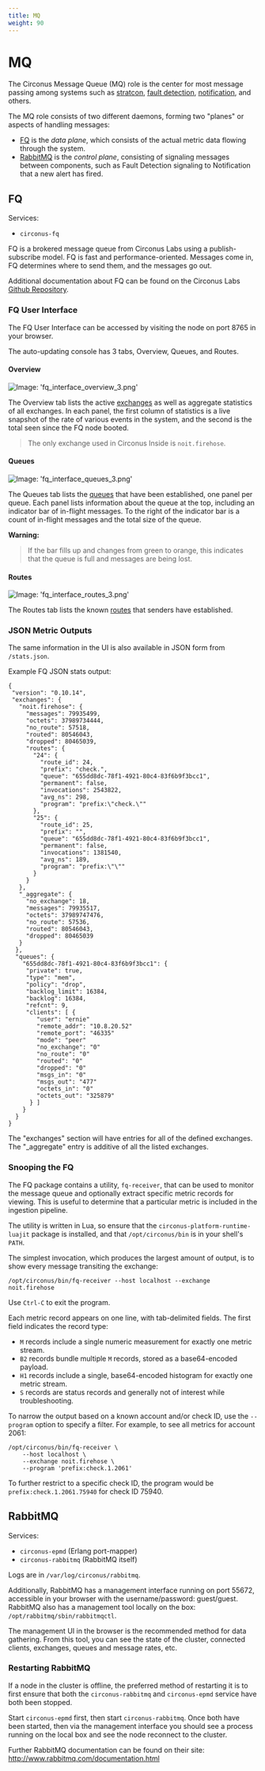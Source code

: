 ```yaml
---
title: MQ
weight: 90
---
```


# MQ

The Circonus Message Queue (MQ) role is the center for most message passing
among systems such as
[stratcon](/circonus/on-premises/roles-services/stratcon),
[fault detection](/circonus/on-premises/roles-services/fault-detection),
[notification](/circonus/on-premises/roles-services/notifications), and others.

The MQ role consists of two different daemons, forming two "planes" or aspects
of handling messages:
* [FQ](/circonus/on-premises/roles-services/mq#fq) is the *data plane*, which
  consists of the actual metric data flowing through the system.
* [RabbitMQ](/circonus/on-premises/roles-services/mq#rabbitmq) is the *control
  plane*, consisting of signaling messages between components, such as Fault
  Detection signaling to Notification that a new alert has fired.

## FQ

Services:
* `circonus-fq`

FQ is a brokered message queue from Circonus Labs using a publish-subscribe
model. FQ is fast and performance-oriented. Messages come in, FQ determines
where to send them, and the messages go out.

Additional documentation about FQ can be found on the Circonus Labs
[Github Repository](https://github.com/circonus-labs/fq).

### FQ User Interface

The FQ User Interface can be accessed by visiting the node on port 8765 in your
browser.

The auto-updating console has 3 tabs, Overview, Queues, and Routes.

#### Overview

![Image: 'fq_interface_overview_3.png'](/images/circonus/fq_interface_overview_3.png)

The Overview tab lists the active
[exchanges](https://github.com/circonus-labs/fq#exchanges) as well as aggregate
statistics of all exchanges. In each panel, the first column of statistics is a
live snapshot of the rate of various events in the system, and the second is
the total seen since the FQ node booted.

> The only exchange used in Circonus Inside is `noit.firehose`.

#### Queues

![Image: 'fq_interface_queues_3.png'](/images/circonus/fq_interface_queues_3.png)

The Queues tab lists the [queues](https://github.com/circonus-labs/fq#queues)
that have been established, one panel per queue. Each panel lists information
about the queue at the top, including an indicator bar of in-flight messages.
To the right of the indicator bar is a count of in-flight messages and the
total size of the queue.

**Warning:**
> If the bar fills up and changes from green to orange, this indicates that the
> queue is full and messages are being lost.

#### Routes

![Image: 'fq_interface_routes_3.png'](/images/circonus/fq_interface_routes_3.png)

The Routes tab lists the known
[routes](https://github.com/circonus-labs/fq#routes-and-programs) that senders
have established.

### JSON Metric Outputs

The same information in the UI is also available in JSON form from
`/stats.json`.

Example FQ JSON stats output:
```
{
 "version": "0.10.14",
 "exchanges": {
   "noit.firehose": {
     "messages": 79935499,
     "octets": 37989734444,
     "no_route": 57518,
     "routed": 80546043,
     "dropped": 80465039,
     "routes": {
       "24": {
         "route_id": 24,
         "prefix": "check.",
         "queue": "655dd8dc-78f1-4921-80c4-83f6b9f3bcc1",
         "permanent": false,
         "invocations": 2543822,
         "avg_ns": 298,
         "program": "prefix:\"check.\""
       },
       "25": {
         "route_id": 25,
         "prefix": "",
         "queue": "655dd8dc-78f1-4921-80c4-83f6b9f3bcc1",
         "permanent": false,
         "invocations": 1381540,
         "avg_ns": 189,
         "program": "prefix:\"\""
       }
     }
   },
   "_aggregate": {
     "no_exchange": 18,
     "messages": 79935517,
     "octets": 37989747476,
     "no_route": 57536,
     "routed": 80546043,
     "dropped": 80465039
   }
  },
  "queues": {
    "655dd8dc-78f1-4921-80c4-83f6b9f3bcc1": {
     "private": true,
     "type": "mem",
     "policy": "drop",
     "backlog_limit": 16384,
     "backlog": 16384,
     "refcnt": 9,
     "clients": [ {
        "user": "ernie"
        "remote_addr": "10.8.20.52"
        "remote_port": "46335"
        "mode": "peer"
        "no_exchange": "0"
        "no_route": "0"
        "routed": "0"
        "dropped": "0"
        "msgs_in": "0"
        "msgs_out": "477"
        "octets_in": "0"
        "octets_out": "325879"
      } ]
    }
  }
}
```

The "exchanges" section will have entries for all of the defined exchanges.
The "_aggregate" entry is additive of all the listed exchanges.

### Snooping the FQ

The FQ package contains a utility, `fq-receiver`, that can be used to monitor
the message queue and optionally extract specific metric records for viewing.
This is useful to determine that a particular metric is included in the
ingestion pipeline.

The utility is written in Lua, so ensure that the
`circonus-platform-runtime-luajit` package is installed, and that
`/opt/circonus/bin` is in your shell's `PATH`.

The simplest invocation, which produces the largest amount of output, is to
show every message transiting the exchange:

```
/opt/circonus/bin/fq-receiver --host localhost --exchange noit.firehose
```

Use `Ctrl-C` to exit the program.

Each metric record appears on one line, with tab-delimited fields. The first
field indicates the record type:
* `M` records include a single numeric measurement for exactly one metric
  stream.
* `B2` records bundle multiple `M` records, stored as a base64-encoded payload.
* `H1` records include a single, base64-encoded histogram for exactly one
  metric stream.
* `S` records are status records and generally not of interest while
  troubleshooting.

To narrow the output based on a known account and/or check ID, use the
`--program` option to specify a filter. For example, to see all metrics for
account 2061:
```
/opt/circonus/bin/fq-receiver \
    --host localhost \
    --exchange noit.firehose \
    --program 'prefix:check.1.2061'
```

To further restrict to a specific check ID, the program would be
`prefix:check.1.2061.75940` for check ID 75940.

## RabbitMQ

Services:
* `circonus-epmd` (Erlang port-mapper)
* `circonus-rabbitmq` (RabbitMQ itself)

Logs are in `/var/log/circonus/rabbitmq`.

Additionally, RabbitMQ has a management interface running on port 55672,
accessible in your browser with the username/password: guest/guest. RabbitMQ
also has a management tool locally on the box:
`/opt/rabbitmq/sbin/rabbitmqctl`.

The management UI in the browser is the recommended method for data gathering.
From this tool, you can see the state of the cluster, connected clients,
exchanges, queues and message rates, etc.

### Restarting RabbitMQ

If a node in the cluster is offline, the preferred method of restarting it is
to first ensure that both the `circonus-rabbitmq` and `circonus-epmd` service
have both been stopped.

Start `circonus-epmd` first, then start `circonus-rabbitmq`.  Once both have
been started, then via the management interface you should see a process
running on the local box and see the node reconnect to the cluster.

Further RabbitMQ documentation can be found on their site: http://www.rabbitmq.com/documentation.html

